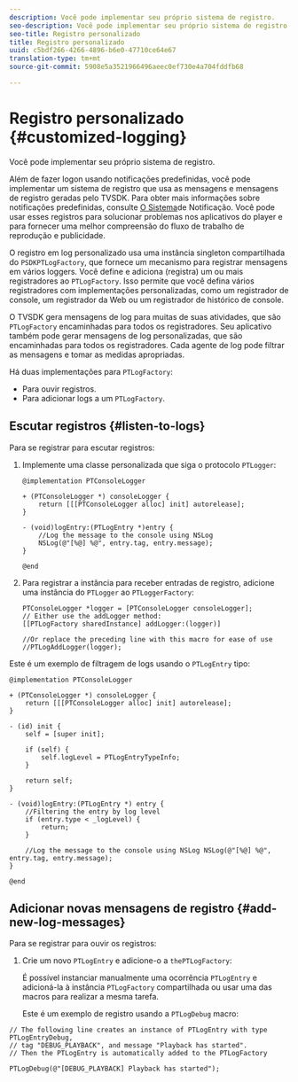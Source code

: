 ```yaml
---
description: Você pode implementar seu próprio sistema de registro.
seo-description: Você pode implementar seu próprio sistema de registro.
seo-title: Registro personalizado
title: Registro personalizado
uuid: c5bdf266-4266-4896-b6e0-47710ce64e67
translation-type: tm+mt
source-git-commit: 5908e5a3521966496aeec0ef730e4a704fddfb68

---
```



# Registro personalizado {#customized-logging}

Você pode implementar seu próprio sistema de registro.

Além de fazer logon usando notificações predefinidas, você pode implementar um sistema de registro que usa as mensagens e mensagens de registro geradas pelo TVSDK. Para obter mais informações sobre notificações predefinidas, consulte [O Sistema](../c-psdk-ios-1.4-notification-system/c-psdk-ios-1.4-notification-system.md)de Notificação. Você pode usar esses registros para solucionar problemas nos aplicativos do player e para fornecer uma melhor compreensão do fluxo de trabalho de reprodução e publicidade.

O registro em log personalizado usa uma instância singleton compartilhada do `PSDKPTLogFactory`, que fornece um mecanismo para registrar mensagens em vários loggers. Você define e adiciona (registra) um ou mais registradores ao `PTLogFactory`. Isso permite que você defina vários registradores com implementações personalizadas, como um registrador de console, um registrador da Web ou um registrador de histórico de console.

O TVSDK gera mensagens de log para muitas de suas atividades, que são `PTLogFactory` encaminhadas para todos os registradores. Seu aplicativo também pode gerar mensagens de log personalizadas, que são encaminhadas para todos os registradores. Cada agente de log pode filtrar as mensagens e tomar as medidas apropriadas.

Há duas implementações para `PTLogFactory`:

* Para ouvir registros.
* Para adicionar logs a um `PTLogFactory`.

## Escutar registros {#listen-to-logs}

Para se registrar para escutar registros:
1. Implemente uma classe personalizada que siga o protocolo `PTLogger`:

   ```
   @implementation PTConsoleLogger 
   
   + (PTConsoleLogger *) consoleLogger { 
       return [[[PTConsoleLogger alloc] init] autorelease]; 
   } 
   
   - (void)logEntry:(PTLogEntry *)entry { 
       //Log the message to the console using NSLog  
       NSLog(@"[%@] %@", entry.tag, entry.message); 
   } 
   
   @end
   ```

1. Para registrar a instância para receber entradas de registro, adicione uma instância do `PTLogger` ao `PTLoggerFactory`:

   ```
   PTConsoleLogger *logger = [PTConsoleLogger consoleLogger]; 
   // Either use the addLogger method: 
   [[PTLogFactory sharedInstance] addLogger:(logger)] 
   
   //Or replace the preceding line with this macro for ease of use 
   //PTLogAddLogger(logger); 
   ```

<!--<a id="example_3738B5A8B4C048D28695E62297CF39E3"></a>-->

Este é um exemplo de filtragem de logs usando o `PTLogEntry` tipo:

```
@implementation PTConsoleLogger 
 
+ (PTConsoleLogger *) consoleLogger { 
    return [[[PTConsoleLogger alloc] init] autorelease]; 
} 
 
- (id) init { 
    self = [super init]; 
 
    if (self) { 
        self.logLevel = PTLogEntryTypeInfo; 
    } 
 
    return self; 
} 
 
- (void)logEntry:(PTLogEntry *) entry { 
    //Filtering the entry by log level  
    if (entry.type < _logLevel) { 
        return; 
    } 
 
    //Log the message to the console using NSLog NSLog(@"[%@] %@", entry.tag, entry.message); 
} 
 
@end
```

## Adicionar novas mensagens de registro {#add-new-log-messages}

Para se registrar para ouvir os registros:
1. Crie um novo `PTLogEntry` e adicione-o a `thePTLogFactory`:

   É possível instanciar manualmente uma ocorrência `PTLogEntry` e adicioná-la à instância `PTLogFactory` compartilhada ou usar uma das macros para realizar a mesma tarefa.

   Este é um exemplo de registro usando a `PTLogDebug` macro:

<!--<a id="example_F014436E1686468F941F4EBD1A21B18E"></a>-->

```
// The following line creates an instance of PTLogEntry with type PTLogEntryDebug, 
// tag "DEBUG_PLAYBACK", and message "Playback has started". 
// Then the PTLogEntry is automatically added to the PTLogFactory  
 
PTLogDebug(@"[DEBUG_PLAYBACK] Playback has started");
```
